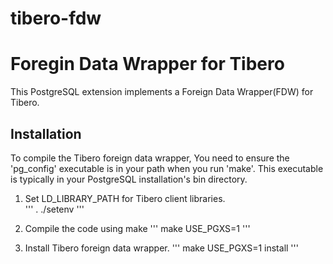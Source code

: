 # tibero-fdw

Foregin Data Wrapper for Tibero
=============================== 

This PostgreSQL extension implements a Foreign Data Wrapper(FDW) for Tibero.

Installation 
------------
To compile the Tibero foreign data wrapper, You need to ensure the 'pg_config' executable is in your path when you run 'make'. This executable is typically in your PostgreSQL installation's bin directory. 

1. Set LD_LIBRARY_PATH for Tibero client libraries.  
'''
. ./setenv
'''

2. Compile the code using make
'''
make USE_PGXS=1 
'''

3. Install Tibero foreign data wrapper.
'''
make USE_PGXS=1 install 
'''
